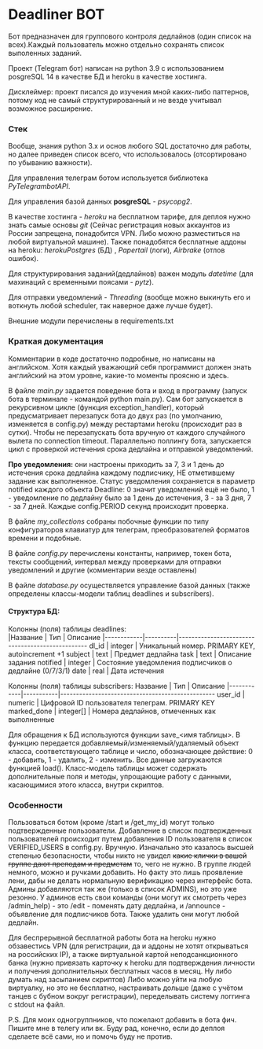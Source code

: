 # Deadliner BOT
Бот предназначен для группового контроля дедлайнов (один список на всех).Каждый пользователь можно отдельно сохранять список выполенных заданий.

Проект (Telegram бот) написан на python 3.9 c использованием posgreSQL 14 в качестве БД и heroku в качестве хостинга.

Дисклеймер: проект писался до изучения мной каких-либо паттернов, потому код не самый структурированный и не везде учитывал возможное расширение.

### Стек
Вообще, знания python 3.x и основ любого SQL достаточно для работы, но далее приведен список всего, что использовалось (отсортировано по убыванию важности).

Для управления телеграм ботом используется библиотека *PyTelegrambotAPI*. 

Для управления базой данных **posgreSQL** - *psycopg2*.

В качестве хостинга - *heroku* на бесплатном тарифе, для деплоя нужно знать самые основы *git* (Сейчас регистрация новых аккаунтов из России запрещена, понадобится VPN. Либо можно разместиться на любой виртуальной машине). Также понадобятся бесплатные аддоны на heroku: *herokuPostgres* (БД) , *Papertail* (логи), *Airbrake* (отлов ошибок).

Для структурирования заданий(дедлайнов) важен модуль *datetime* (для махинаций с временными поясами - *pytz*). 

Для отправки уведомлений - *Threading* (вообще можно выкинуть его и воткнуть любой scheduler, так наверное даже лучше будет).

Внешние модули перечислены в requirements.txt

### Краткая документация
Комментарии в коде достаточно подробные, но написаны на английском. Хотя каждый уважающий себя программист должен знать английский на этом уровне, какие-то моменты
проясню и здесь.

В файле *main.py* задается поведение бота и вход в программу (запуск бота в терминале - командой python main.py). Сам бот запускается в рекурсивном цикле (функция exception_handler), который предусматривает перезапуск бота до двух раз (по умолчанию, изменяется в config.py) между рестартами heroku (происходит раз в сутки). Чтобы не перезапускать бота вручную от каждого случайного вылета по connection timeout. Параллельно поллингу бота, запускается цикл с проверкой истечения срока дедлайна и отправкой уведомлений.

**Про уведомления:** они настроены приходить за 7, 3 и 1 день до истечения срока дедлайна каждому подписчику, НЕ отметившему задание как выполненное. Статус уведомления сохраняется в параметр notified каждого объекта Deadline: 0 значит уведомлений ещё не было, 1 - уведомление по дедлайну было за 1 день до истечения, 3 - за 3 дня, 7 - за 7 дней. Каждые config.PERIOD секунд происходит проверка.

В файле *my_collections* собраны побочные функции по типу конфигураторов клавиатур для телеграм, преобразователей форматов времени и подобные. 

В файле *config.py* перечислены константы, например, токен бота, тексты сообщений, интервал между проверками для отправки уведомлений и другие (комментарии везде оставлены)

В файле *database.py* осуществляется управление базой данных (также определены классы-модели таблиц deadlines и subscribers). 
#### Структура БД:
            
Колонны (поля) таблицы deadlines:          
|Название    |   Тип    |              Описание 
|------------|----------|-------------------------------------------------
dl_id       |  integer | Уникальный номер. PRIMARY KEY, autoincrement +1
subject     |  text    | Предмет дедлайна
task        |  text    | Описание задания
notified    |  integer | Состояние уведомления подписчиков о дедлайне (0/7/3/1)
date        |  real    | Дата истечения

Колонны (поля) таблицы subscribers:
Название    |   Тип     |              Описание 
|------------|-----------|-------------------------------------------------
user_id     |  numeric  | Цифровой ID пользователя телеграм. PRIMARY KEY
marked_done | integer[] | Номера дедлайнов, отмеченных как выполненные

Для обращения к БД используются функции save_<имя таблицы>. В функцию передается добавляемый/изменяемый/удаляемый объект класса, соответствующего таблице и число, обозначающее действие: 0 - добавить, 1 - удалить, 2 - изменить.
Все данные загружаются функцией load(). 
Класс-модель таблицы может содержать дополнительные поля и методы, упрощающие работу с данными, касающимися этого класса, внутри скриптов.

### Особенности
Пользоваться ботом (кроме /start и /get_my_id) могут только подтвержденные пользователи. Добавление в список подтвержденных пользователей происходит путем добавления ID пользователя в список VERIFIED_USERS в config.py. Вручную. Изначально это казалось высшей степенью безопасности, чтобы никто не увидел ~~какие клички в вашей группе дают преподам и предметам~~ то, чего не нужно. В группе людей немного, можно и ручками добавить. Но факту это лишь проявление лени, дабы не делать нормальную верификацию через интерфейс бота. Админы добавляются так же (только в список ADMINS), но это уже резонно.
У админов есть свои команды (они могут их смотреть через /admin_help) - это /edit - поменять дату дедлайна, и /announce - объявление для подписчиков бота. Также удалить они могут любой дедлайн.

Для беспрерывной бесплатной работы бота на heroku нужно обзавестись VPN (для регистрации, да и аддоны не хотят открываться на российских IP), а также виртуальной картой неподсанкционного банка (нужно привязать карточку к heroku для подтверждения личности и получения дополнительных бесплатных часов в месяц. Ну либо думать над засыпанием скриптов)
Либо можно уйти на любую виртуалку, но это не бесплатно, настраивать дольше (даже с учётом танцев с бубном вокруг регистрации), переделывать систему логгинга с stdout 
на файл.

P.S. Для моих одногруппников, что пожелают добавить в бота фич. Пишите мне в телегу или вк. Буду рад, конечно, если до деплоя сделаете всё сами, но и помочь буду не против.
